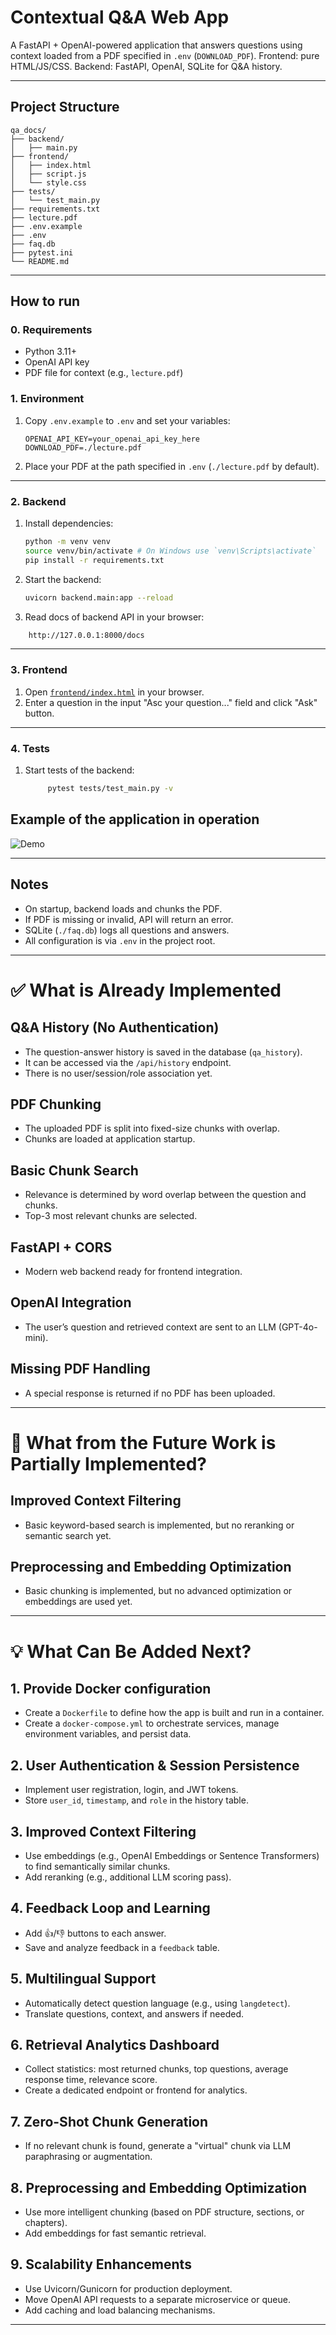 # Contextual Q&A Web App

A FastAPI + OpenAI-powered application that answers questions using context loaded from a PDF specified in `.env` (`DOWNLOAD_PDF`).
Frontend: pure HTML/JS/CSS. Backend: FastAPI, OpenAI, SQLite for Q&A history.

---

## Project Structure

```
qa_docs/
├── backend/
│   ├── main.py
├── frontend/
│   ├── index.html
│   ├── script.js
│   └── style.css
├── tests/
│   └── test_main.py
├── requirements.txt
├── lecture.pdf
├── .env.example
├── .env
├── faq.db
├── pytest.ini
└── README.md
```

---

## How to run

### 0. Requirements

- Python 3.11+
- OpenAI API key
- PDF file for context (e.g., `lecture.pdf`)

### 1. Environment

1. Copy `.env.example` to `.env` and set your variables:
    ```
    OPENAI_API_KEY=your_openai_api_key_here
    DOWNLOAD_PDF=./lecture.pdf
    ```

2. Place your PDF at the path specified in `.env` (`./lecture.pdf` by default).

---
### 2. Backend

1. Install dependencies:
    ```sh
    python -m venv venv
    source venv/bin/activate # On Windows use `venv\Scripts\activate`
    pip install -r requirements.txt
    ```

2.  Start the backend:
    ```sh
    uvicorn backend.main:app --reload
    ```

3.  Read docs of backend API in your browser:
   ```sh
       http://127.0.0.1:8000/docs
   ```

---
### 3. Frontend

1. Open [`frontend/index.html`](frontend/index.html) in your browser.
2. Enter a question in the input "Asc your question..." field and click "Ask" button.

---

### 4. Tests

1. Start tests of the backend:
    ```sh
         pytest tests/test_main.py -v
    ```

## Example of the application in operation
![Demo](demo/demo.png)

---

## Notes

- On startup, backend loads and chunks the PDF.
- If PDF is missing or invalid, API will return an error.
- SQLite (`./faq.db`) logs all questions and answers.
- All configuration is via `.env` in the project root.

---

# ✅ What is Already Implemented

## Q&A History (No Authentication)
- The question-answer history is saved in the database (`qa_history`).
- It can be accessed via the `/api/history` endpoint.
- There is no user/session/role association yet.

## PDF Chunking
- The uploaded PDF is split into fixed-size chunks with overlap.
- Chunks are loaded at application startup.

## Basic Chunk Search
- Relevance is determined by word overlap between the question and chunks.
- Top-3 most relevant chunks are selected.

## FastAPI + CORS
- Modern web backend ready for frontend integration.

## OpenAI Integration
- The user’s question and retrieved context are sent to an LLM (GPT-4o-mini).

## Missing PDF Handling
- A special response is returned if no PDF has been uploaded.

---

# 🔄 What from the Future Work is Partially Implemented?

## Improved Context Filtering
- Basic keyword-based search is implemented, but no reranking or semantic search yet.

## Preprocessing and Embedding Optimization
- Basic chunking is implemented, but no advanced optimization or embeddings are used yet.

---

# 💡 What Can Be Added Next?

## 1. Provide Docker configuration

- Create a `Dockerfile` to define how the app is built and run in a container.
- Create a `docker-compose.yml` to orchestrate services, manage environment variables, and persist data.

## 2. User Authentication & Session Persistence
- Implement user registration, login, and JWT tokens.
- Store `user_id`, `timestamp`, and `role` in the history table.

## 3. Improved Context Filtering
- Use embeddings (e.g., OpenAI Embeddings or Sentence Transformers) to find semantically similar chunks.
- Add reranking (e.g., additional LLM scoring pass).

## 4. Feedback Loop and Learning
- Add 👍/👎 buttons to each answer.
- Save and analyze feedback in a `feedback` table.

## 5. Multilingual Support
- Automatically detect question language (e.g., using `langdetect`).
- Translate questions, context, and answers if needed.

## 6. Retrieval Analytics Dashboard
- Collect statistics: most returned chunks, top questions, average response time, relevance score.
- Create a dedicated endpoint or frontend for analytics.

## 7. Zero-Shot Chunk Generation
- If no relevant chunk is found, generate a "virtual" chunk via LLM paraphrasing or augmentation.

## 8. Preprocessing and Embedding Optimization
- Use more intelligent chunking (based on PDF structure, sections, or chapters).
- Add embeddings for fast semantic retrieval.

## 9. Scalability Enhancements
- Use Uvicorn/Gunicorn for production deployment.
- Move OpenAI API requests to a separate microservice or queue.
- Add caching and load balancing mechanisms.
---